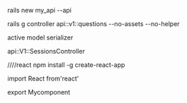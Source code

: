 rails new my_api --api

rails g controller api::v1::questions --no-assets --no-helper

active model serializer


api::V1::SessionsController


////react
npm install -g create-react-app


import React from'react'

export Mycomponent


